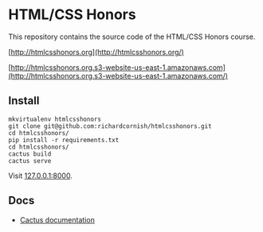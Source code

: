 # HTML/CSS Honors

This repository contains the source code of the HTML/CSS Honors course.

[http://htmlcsshonors.org](http://htmlcsshonors.org/)

[http://htmlcsshonors.org.s3-website-us-east-1.amazonaws.com](http://htmlcsshonors.org.s3-website-us-east-1.amazonaws.com/)

## Install

```
mkvirtualenv htmlcsshonors
git clone git@github.com:richardcornish/htmlcsshonors.git
cd htmlcsshonors/
pip install -r requirements.txt
cd htmlcsshonors/
cactus build
cactus serve
```

Visit [127.0.0.1:8000](http://127.0.0.1:8000/).

## Docs

- [Cactus documentation](https://github.com/koenbok/cactus)